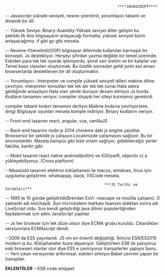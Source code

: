                                                        ****JAVASCRIPT****
-- Javascript yüksek-seviyeli, nesne-yöenlimli, yorumlayıcı tabanlı ve dinamik bir dil.

-- Yüksek Seviye: Binary-Asambly-Yüksek seviyei diller gelişim bu şekilde.İlk ikisi bilgisayarın anlayacağı formatta, yüksek seviyeli bizim anlayacağımız. if gibi go gibi mesela.

-- Nesene-Yöenelimli(OOP) bilgisayar dillerinde kullanılan karmaşık bir konsepti. Js destekliyor. Herşeyi sıfırdan yazma değilde bir temel üzerinde. Eskiden para tek tek oyarak işleniyordu, şimdi seri üretim ve bir kalıplar var. Temel bass classları oluşturmak. Bu özellik sonradan geldi jsnin asıl amacı browserlarda desteklenen bir dil oluşturmaktır.

-- Yorumlayıcı : Interpreter ve compile yüksek seviyeli dilleri makine diline çeviriyor.
ınterpreter komutları tek tek alır tek tek sunar.Hata satıra geldiğinde anlaşılıyor.Hata olan yerde duruyor devam etmiyor.Js burda. Kodların tamamını veriyor. compiler olsaydı her siteyi kurmamız gerekirdi.

compiler tabanlı kodun tamamını derliyor.Maikne koduna çeviriyor(exe, dmg) Bilgisayar oyunları mesela komple indiriyor. Binary kodlarını veriyor.

-- Front-end tasarımı react, angular, vue, vanillaJS

-- Back-end tasarımı node js 2014 choreme daki js engine yazdılar. Browsersiz bir şekilde js çalışıyor.Localimizde çalışmasını sağlıyor. Bu bir envıromenttır. Mesela kampüs gibi bize ortam sağlıyor, gidebileceğiz yerler fakülte, kantin gibi.

-- Mobil tasarım react native android(kottin) ve IOS(swift, objectiv c) a yükleyebiliyoruz. (Cross platform)

--Masaüstü tasarımı elektron kütüphanesi ile macos, windows, linux için uygulama geliştirme. whatsappp, slack, VSCode mesela.

                                                 ***JS Tarihi ve Sürümleri***

-- 1995 te 10 günde geliştirildi(Brendan Eich -nsecape ve mozilla çalışanı). O zamanki adı mochaydı. Sun microsistem markası lisansını aldıktan sonra adı LiveScript oldu. Sun kendi geliştirdiği java dilinin populerliğinden faydalanmak için adını JavaScript yaptılar.

-- Js her browser için tek düze olsun diye ECMA grubu kuruldu. Çıkardıkları versiyonlara ECMAscript dendi.

--2009 da ES5 yayınlandı. JS nin en önemli değişikliği. İkincisi ES6/ES2015 modern js bu. Kütüphaneler buna dayanıyor. Geliştirirken ES6 ile yazıyoruz eski browseri olanlar olur diye ES5 e çeviriyoruz transpilerler yapıyor bunu. 
-- Yeni çıkan versiyonlar arttırımsal, eskileri silmiyor.Babel çevrimi yapan bir transpiler.


****EKLENTİlLER****
--ES6 code sinippet